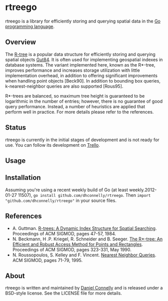 rtreego
=======

rtreego is a library for efficiently storing and querying spatial data
in the [Go programming language](http://golang.org).

Overview
--------

The [R-tree][wiki] is a popular data structure for efficiently storing
and querying spatial objects [Gut84].  It is often used for
implementing geospatial indexes in database systems.  The variant
implemented here, known as the R*-tree, improves performance and
increases storage utilization with little implementation overhead, in
addition to offering significant improvements when handling point
objects [Beck90].  In addition to bounding box queries,
k-nearest-neighbor queries are also supported [Rous95].

R*-trees are balanced, so maximum tree height is guaranteed to be
logarithmic in the number of entries; however, there is no guarantee
of good query performance.  Instead, a number of heuristics are
applied that perform well in practice.  For more details please refer
to the references.

Status
------

rtreego is currently in the initial stages of development and is not
ready for use.  You can follow its development on
[Trello](https://trello.com/board/rtreego/4f4bd965c3c6fdda721e7a7c).

Usage
-----

Installation
------------

Assuming you're using a recent weekly build of Go (at least
weekly.2012-01-27 11507), `go install github.com/dhconnelly/rtreego`.
Then `import "github.com/dhconnelly/rtreego"` in your source files.

References
----------

- A. Guttman. [R-trees: A Dynamic Index Structure for Spatial Searching][Gut84].
  Proceedings of ACM SIGMOD, pages 47-57, 1984.
- N. Beckmann, H .P. Kriegel, R. Schneider and B. Seeger. [The R*-tree: An
  Efficient and Robust Access Method for Points and Rectangles][BKSS90].
  Proceedings of ACM SIGMOD, pages 323-331, May 1990.
- N. Roussopoulos, S. Kelley and F. Vincent. [Nearest Neighbor Queries][RKV95].
  ACM SIGMOD, pages 71-79, 1995.

About
-----

rtreego is written and maintained by [Daniel Connelly][dhc] and is
released under a BSD-style license.  See the LICENSE file for more
details.


[wiki]: http://en.wikipedia.org/wiki/R-tree
[Gut84]: http://www.cs.jhu.edu/~misha/ReadingSeminar/Papers/Guttman84.pdf
[BKSS90]: http://infolab.usc.edu/csci587/Fall2011/papers/p322-beckmann.pdf
[RKV95]: http://www.postgis.org/support/nearestneighbor.pdf
[dhc]: http://www.dhconnelly.com
